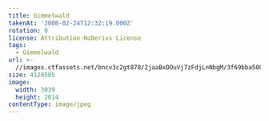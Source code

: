 ```yaml
---
title: Gimmelwald
takenAt: '2008-02-24T12:32:19.000Z'
rotation: 0
license: Attribution-NoDerivs License
tags:
  - Gimmelwald
url: >-
  //images.ctfassets.net/bncv3c2gt878/2jaaBxDOuVj7zFdjLnNbgM/3f69bba5081a26df714cd29e09c752be/gimmelwald_4560343688_o
size: 4128505
image:
  width: 3039
  height: 2014
contentType: image/jpeg
---
```


